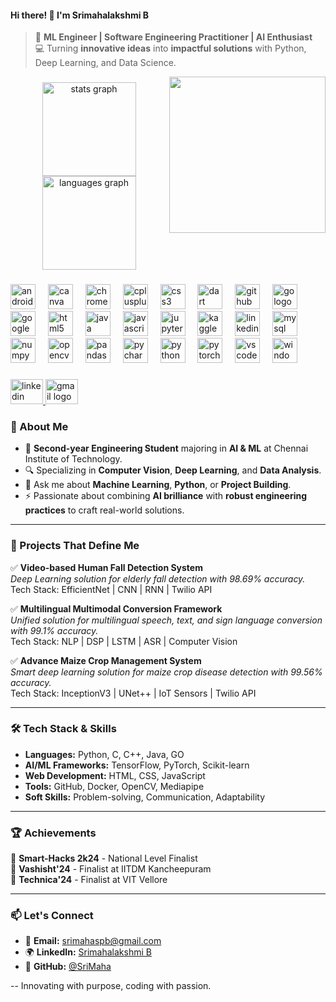 #### Hi there! 👋 I'm **Srimahalakshmi B**

> 🚀 **ML Engineer | Software Engineering Practitioner | AI Enthusiast**\
> 💻 Turning **innovative ideas** into **impactful solutions** with Python, Deep Learning, and Data Science.

<img align="right" height="250" src="https://thumbs.dreamstime.com/b/serene-late-night-study-scene-featuring-anime-character-working-diligently-headphones-illuminated-desk-lamps-357337352.jpg"  />

###

<div align="center">
  <img src="https://github-readme-stats.vercel.app/api?username=SRI-MAHA&hide_title=false&hide_rank=false&show_icons=true&include_all_commits=true&count_private=true&disable_animations=false&theme=dracula&locale=en&hide_border=false&order=1" height="150" alt="stats graph"  />
  <img src="https://github-readme-stats.vercel.app/api/top-langs?username=SRI-MAHA&locale=en&hide_title=false&layout=compact&card_width=320&langs_count=5&theme=dracula&hide_border=false&order=2" height="150" alt="languages graph"  />
</div>

###

<div align="left">
  <img src="https://cdn.jsdelivr.net/gh/devicons/devicon/icons/androidstudio/androidstudio-original.svg" height="40" alt="androidstudio logo"  />
  <img width="12" />
  <img src="https://cdn.jsdelivr.net/gh/devicons/devicon/icons/canva/canva-original.svg" height="40" alt="canva logo"  />
  <img width="12" />
  <img src="https://cdn.jsdelivr.net/gh/devicons/devicon/icons/chrome/chrome-original.svg" height="40" alt="chrome logo"  />
  <img width="12" />
  <img src="https://cdn.jsdelivr.net/gh/devicons/devicon/icons/cplusplus/cplusplus-original.svg" height="40" alt="cplusplus logo"  />
  <img width="12" />
  <img src="https://cdn.jsdelivr.net/gh/devicons/devicon/icons/css3/css3-original.svg" height="40" alt="css3 logo"  />
  <img width="12" />
  <img src="https://cdn.jsdelivr.net/gh/devicons/devicon/icons/dart/dart-original.svg" height="40" alt="dart logo"  />
  <img width="12" />
  <img src="https://cdn.jsdelivr.net/gh/devicons/devicon/icons/github/github-original.svg" height="40" alt="github logo"  />
  <img width="12" />
  <img src="https://cdn.jsdelivr.net/gh/devicons/devicon/icons/go/go-original.svg" height="40" alt="go logo"  />
  <img width="12" />
  <img src="https://cdn.jsdelivr.net/gh/devicons/devicon/icons/google/google-original.svg" height="40" alt="google logo"  />
  <img width="12" />
  <img src="https://cdn.jsdelivr.net/gh/devicons/devicon/icons/html5/html5-original.svg" height="40" alt="html5 logo"  />
  <img width="12" />
  <img src="https://cdn.jsdelivr.net/gh/devicons/devicon/icons/java/java-original.svg" height="40" alt="java logo"  />
  <img width="12" />
  <img src="https://cdn.jsdelivr.net/gh/devicons/devicon/icons/javascript/javascript-original.svg" height="40" alt="javascript logo"  />
  <img width="12" />
  <img src="https://cdn.jsdelivr.net/gh/devicons/devicon/icons/jupyter/jupyter-original.svg" height="40" alt="jupyter logo"  />
  <img width="12" />
  <img src="https://cdn.jsdelivr.net/gh/devicons/devicon/icons/kaggle/kaggle-original.svg" height="40" alt="kaggle logo"  />
  <img width="12" />
  <img src="https://cdn.jsdelivr.net/gh/devicons/devicon/icons/linkedin/linkedin-original.svg" height="40" alt="linkedin logo"  />
  <img width="12" />
  <img src="https://cdn.jsdelivr.net/gh/devicons/devicon/icons/mysql/mysql-original.svg" height="40" alt="mysql logo"  />
  <img width="12" />
  <img src="https://cdn.jsdelivr.net/gh/devicons/devicon/icons/numpy/numpy-original.svg" height="40" alt="numpy logo"  />
  <img width="12" />
  <img src="https://cdn.jsdelivr.net/gh/devicons/devicon/icons/opencv/opencv-original.svg" height="40" alt="opencv logo"  />
  <img width="12" />
  <img src="https://cdn.jsdelivr.net/gh/devicons/devicon/icons/pandas/pandas-original.svg" height="40" alt="pandas logo"  />
  <img width="12" />
  <img src="https://cdn.jsdelivr.net/gh/devicons/devicon/icons/pycharm/pycharm-original.svg" height="40" alt="pycharm logo"  />
  <img width="12" />
  <img src="https://cdn.jsdelivr.net/gh/devicons/devicon/icons/python/python-original.svg" height="40" alt="python logo"  />
  <img width="12" />
  <img src="https://cdn.jsdelivr.net/gh/devicons/devicon/icons/pytorch/pytorch-original.svg" height="40" alt="pytorch logo"  />
  <img width="12" />
  <img src="https://cdn.jsdelivr.net/gh/devicons/devicon/icons/vscode/vscode-original.svg" height="40" alt="vscode logo"  />
  <img width="12" />
  <img src="https://cdn.jsdelivr.net/gh/devicons/devicon/icons/windows8/windows8-original.svg" height="40" alt="windows8 logo"  />
</div>

###

<div align="left">
  <a href="https://www.linkedin.com/in/srimahalakshmi-b-54a9b82a6/" target="_blank">
    <img src="https://raw.githubusercontent.com/maurodesouza/profile-readme-generator/master/src/assets/icons/social/linkedin/default.svg" width="52" height="40" alt="linkedin logo"  />
  </a>
  <a href="Srimahalakshmib.aiml2027@citchennai.net" target="_blank">
    <img src="https://raw.githubusercontent.com/maurodesouza/profile-readme-generator/master/src/assets/icons/social/gmail/default.svg" width="52" height="40" alt="gmail logo"  />
  </a>
</div>

###


### 🧠 About Me

- 🎯 **Second-year Engineering Student** majoring in **AI & ML** at Chennai Institute of Technology.
- 🔍 Specializing in **Computer Vision**, **Deep Learning**, and **Data Analysis**.
- 💬 Ask me about **Machine Learning**, **Python**, or **Project Building**.
- ⚡ Passionate about combining **AI brilliance** with **robust engineering practices** to craft real-world solutions.

---

### 🚀 Projects That Define Me

✅ **Video-based Human Fall Detection System**\
*Deep Learning solution for elderly fall detection with 98.69% accuracy.*\
Tech Stack: EfficientNet | CNN | RNN | Twilio API

✅ **Multilingual Multimodal Conversion Framework**\
*Unified solution for multilingual speech, text, and sign language conversion with 99.1% accuracy.*\
Tech Stack: NLP | DSP | LSTM | ASR | Computer Vision

✅ **Advance Maize Crop Management System**\
*Smart deep learning solution for maize crop disease detection with 99.56% accuracy.*\
Tech Stack: InceptionV3 | UNet++ | IoT Sensors | Twilio API

---

### 🛠️ Tech Stack & Skills

- **Languages:** Python, C, C++, Java, GO
- **AI/ML Frameworks:** TensorFlow, PyTorch, Scikit-learn
- **Web Development:** HTML, CSS, JavaScript
- **Tools:** GitHub, Docker, OpenCV, Mediapipe
- **Soft Skills:** Problem-solving, Communication, Adaptability

---

### 🏆 Achievements

🏅 **Smart-Hacks 2k24** - National Level Finalist\
🏅 **Vashisht'24** - Finalist at IITDM Kancheepuram\
🏅 **Technica'24** - Finalist at VIT Vellore

---

### 📫 Let's Connect

- 📧 **Email:** [srimahaspb@gmail.com](mailto:srimahaspb@gmail.com)
- 🌍 **LinkedIn:** [Srimahalakshmi B](https://www.linkedin.com/in/srimahalakshmi-b/)
- 🐙 **GitHub:** [@SriMaha](https://github.com/SriMaha)

--
Innovating with purpose, coding with passion.
